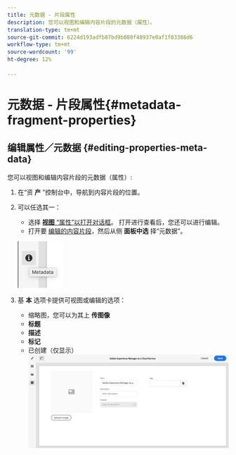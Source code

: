 ```yaml
---
title: 元数据 - 片段属性
description: 您可以视图和编辑内容片段的元数据（属性）。
translation-type: tm+mt
source-git-commit: 6224d193adfb87bd9b080f48937e0af1f03386d6
workflow-type: tm+mt
source-wordcount: '99'
ht-degree: 12%

---
```



# 元数据 - 片段属性{#metadata-fragment-properties}

## 编辑属性／元数据 {#editing-properties-meta-data}

您可以视图和编辑内容片段的元数据（属性）:

1. 在“资 **产** ”控制台中，导航到内容片段的位置。
2. 可以任选其一：

   * 选择 [**视图** “属性”以打开对话框](/help/assets/manage-digital-assets.md#editing-properties)。 打开进行查看后，您还可以进行编辑。
   * 打开要 [编辑的内容片段](/help/assets/content-fragments/content-fragments-managing.md#opening-the-fragment-editor)，然后从侧 **面板中选** 择“元数据”。

   ![元数据](assets/cfm-metadata-01.png)

3. 基 **本** 选项卡提供可视图或编辑的选项：

   * 缩略图，您可以为其上 **传图像**
   * **标题**
   * **描述**
   * **标记**
   * 已创建（仅显示）
   ![元数据](assets/cfm-metadata-02.png)
